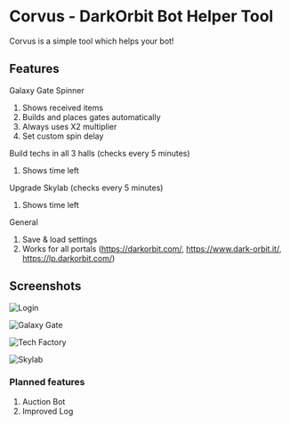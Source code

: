 # Corvus - DarkOrbit Bot Helper Tool
Corvus is a simple tool which helps your bot!

## Features

Galaxy Gate Spinner
1. Shows received items
2. Builds and places gates automatically
3. Always uses X2 multiplier
4. Set custom spin delay

Build techs in all 3 halls (checks every 5 minutes)
1. Shows time left

Upgrade Skylab (checks every 5 minutes)
1. Shows time left

General
1. Save & load settings
2. Works for all portals (https://darkorbit.com/, https://www.dark-orbit.it/, https://lp.darkorbit.com/)

## Screenshots

![Login](http://i.epvpimg.com/gkM6dab.png)

![Galaxy Gate](http://i.epvpimg.com/vl1Jgab.png)

![Tech Factory](http://i.epvpimg.com/Z5Jvaab.png)

![Skylab](http://i.epvpimg.com/SuWLbab.png)
### Planned features
1. Auction Bot
2. Improved Log
